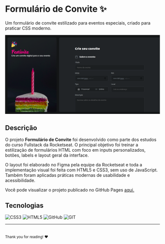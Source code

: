 <h1>Formulário de Convite ✨</h1>

<p>Um formulário de convite estilizado para eventos especiais, criado para praticar CSS moderno.</p>
<img src="./assets/printscreen.png" alt="Printscreen do formulário de convite">

<h2>Descrição</h2>

<p>O projeto <strong>Formulário de Convite</strong> foi desenvolvido como parte dos estudos do curso Fullstack da Rocketseat. O principal objetivo foi treinar a estilização de formulários HTML com foco em inputs personalizados, botões, labels e layout geral da interface.</p>

<p>O layout foi elaborado no Figma pela equipe da Rocketseat e toda a implementação visual foi feita com HTML5 e CSS3, sem uso de JavaScript. Também foram aplicadas práticas modernas de usabilidade e acessibilidade.</p>

<p>Você pode visualizar o projeto publicado no GitHub Pages <a href="https://annabeatrizpereira.github.io/formulario-convite/">aqui.</a></p>

<h2>Tecnologias</h2>

![CSS3](https://img.shields.io/badge/css3-%231572B6.svg?style=for-the-badge&logo=css3&logoColor=white)
![HTML5](https://img.shields.io/badge/html5-%23E34F26.svg?style=for-the-badge&logo=html5&logoColor=white)
![GitHub](https://img.shields.io/badge/GitHub-%23121011.svg?style=for-the-badge&logo=github&logoColor=white)
![GIT](https://img.shields.io/badge/Git-fc6d26?style=for-the-badge&logo=git&logoColor=white)

<hr>
<br>
<small>Thank you for reading! ❤️</small>
